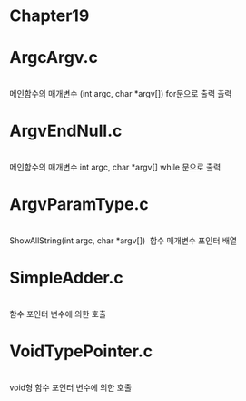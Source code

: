 # Chapter19



# ArgcArgv.c
<br>
메인함수의 매개변수 (int argc, char *argv[]) for문으로 출력 출력<br>

# ArgvEndNull.c
<br>
메인함수의 매개변수 int argc, char *argv[] while 문으로 출력<br>

# ArgvParamType.c
<br>
ShowAllString(int argc, char *argv[])  함수 매개변수 포인터 배열<br>

# SimpleAdder.c
<br>
함수 포인터 변수에 의한 호출<br>

# VoidTypePointer.c
<br>
void형 함수 포인터 변수에 의한 호출<br>


  
